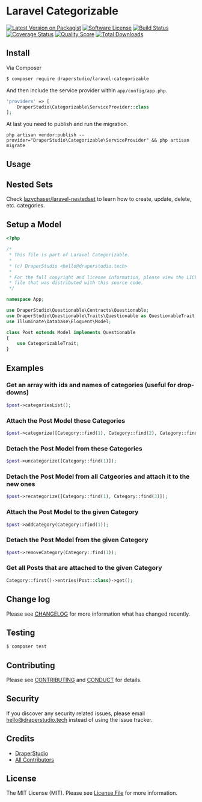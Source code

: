 # Laravel Categorizable

[![Latest Version on Packagist][ico-version]][link-packagist]
[![Software License][ico-license]](LICENSE.md)
[![Build Status][ico-travis]][link-travis]
[![Coverage Status][ico-scrutinizer]][link-scrutinizer]
[![Quality Score][ico-code-quality]][link-code-quality]
[![Total Downloads][ico-downloads]][link-downloads]

## Install

Via Composer

``` bash
$ composer require draperstudio/laravel-categorizable
```

And then include the service provider within `app/config/app.php`.

``` php
'providers' => [
    DraperStudio\Categorizable\ServiceProvider::class
];
```

At last you need to publish and run the migration.

```
php artisan vendor:publish --provider="DraperStudio\Categorizable\ServiceProvider" && php artisan migrate
```

## Usage

## Nested Sets

Check [lazychaser/laravel-nestedset](https://github.com/lazychaser/laravel-nestedset) to learn how to create, update, delete, etc. categories.

## Setup a Model
``` php
<?php

/*
 * This file is part of Laravel Categorizable.
 *
 * (c) DraperStudio <hello@draperstudio.tech>
 *
 * For the full copyright and license information, please view the LICENSE
 * file that was distributed with this source code.
 */

namespace App;

use DraperStudio\Questionable\Contracts\Questionable;
use DraperStudio\Questionable\Traits\Questionable as QuestionableTrait;
use Illuminate\Database\Eloquent\Model;

class Post extends Model implements Questionable
{
    use CategorizableTrait;
}

```

## Examples

### Get an array with ids and names of categories (useful for drop-downs)
``` php
$post->categoriesList();
```

### Attach the Post Model these Categories
``` php
$post->categorize([Category::find(1), Category::find(2), Category::find(3)]);
```

### Detach the Post Model from these Categories
``` php
$post->uncategorize([Category::find(1)]);
```

### Detach the Post Model from all Catgeories and attach it to the new ones
``` php
$post->recategorize([Category::find(1), Category::find(3)]);
```

### Attach the Post Model to the given Category
``` php
$post->addCategory(Category::find(1));
```

### Detach the Post Model from the given Category
``` php
$post->removeCategory(Category::find(1));
```

### Get all Posts that are attached to the given Category
``` php
Category::first()->entries(Post::class)->get();
```

## Change log

Please see [CHANGELOG](CHANGELOG.md) for more information what has changed recently.

## Testing

``` bash
$ composer test
```

## Contributing

Please see [CONTRIBUTING](.github/CONTRIBUTING.md) and [CONDUCT](CONDUCT.md) for details.

## Security

If you discover any security related issues, please email hello@draperstudio.tech instead of using the issue tracker.

## Credits

- [DraperStudio][link-author]
- [All Contributors][link-contributors]

## License

The MIT License (MIT). Please see [License File](LICENSE.md) for more information.

[ico-version]: https://img.shields.io/packagist/v/DraperStudio/laravel-categorizable.svg?style=flat-square
[ico-license]: https://img.shields.io/badge/license-MIT-brightgreen.svg?style=flat-square
[ico-travis]: https://img.shields.io/travis/DraperStudio/Laravel-Categorizable/master.svg?style=flat-square
[ico-scrutinizer]: https://img.shields.io/scrutinizer/coverage/g/DraperStudio/laravel-categorizable.svg?style=flat-square
[ico-code-quality]: https://img.shields.io/scrutinizer/g/DraperStudio/laravel-categorizable.svg?style=flat-square
[ico-downloads]: https://img.shields.io/packagist/dt/DraperStudio/laravel-categorizable.svg?style=flat-square

[link-packagist]: https://packagist.org/packages/DraperStudio/laravel-categorizable
[link-travis]: https://travis-ci.org/DraperStudio/Laravel-Categorizable
[link-scrutinizer]: https://scrutinizer-ci.com/g/DraperStudio/laravel-categorizable/code-structure
[link-code-quality]: https://scrutinizer-ci.com/g/DraperStudio/laravel-categorizable
[link-downloads]: https://packagist.org/packages/DraperStudio/laravel-categorizable
[link-author]: https://github.com/DraperStudio
[link-contributors]: ../../contributors
